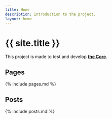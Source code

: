 ```yaml
---
title: Home
description: Introduction to the project.
layout: home
---
```


# {{ site.title }}

This project is made to test and develop **[the Core](https://github.com/techie-joe/core)**.

## Pages

{% include pages.md %}

## Posts

{% include posts.md %}